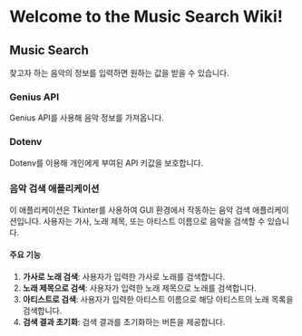 # Welcome to the Music Search Wiki!

## Music Search
찾고자 하는 음악의 정보를 입력하면 원하는 값을 받을 수 있습니다.

### Genius API
Genius API를 사용해 음악 정보를 가져옵니다.

### Dotenv
Dotenv를 이용해 개인에게 부여된 API 키값을 보호합니다.


### 음악 검색 애플리케이션
이 애플리케이션은 Tkinter를 사용하여 GUI 환경에서 작동하는 음악 검색 애플리케이션입니다. 사용자는 가사, 노래 제목, 또는 아티스트 이름으로 음악을 검색할 수 있습니다.

#### 주요 기능
1. **가사로 노래 검색**: 사용자가 입력한 가사로 노래를 검색합니다.
2. **노래 제목으로 검색**: 사용자가 입력한 노래 제목으로 노래를 검색합니다.
3. **아티스트로 검색**: 사용자가 입력한 아티스트 이름으로 해당 아티스트의 노래 목록을 검색합니다.
4. **검색 결과 초기화**: 검색 결과를 초기화하는 버튼을 제공합니다.
